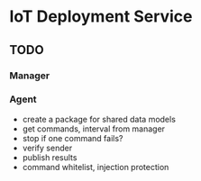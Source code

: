 # IoT Deployment Service

## TODO
### Manager

### Agent
* create a package for shared data models
* get commands, interval from manager
* stop if one command fails?
* verify sender
* publish results
* command whitelist, injection protection